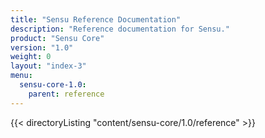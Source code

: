 ```yaml
---
title: "Sensu Reference Documentation"
description: "Reference documentation for Sensu."
product: "Sensu Core"
version: "1.0"
weight: 0
layout: "index-3"
menu:
  sensu-core-1.0:
    parent: reference
---
```


{{< directoryListing "content/sensu-core/1.0/reference" >}}
